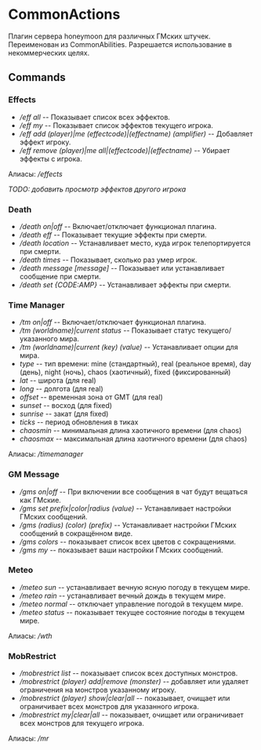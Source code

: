 # CommonActions
Плагин сервера honeymoon для различных ГМских штучек. Переименован из CommonAbilities. Разрешается использование в некоммерческих целях.

## Commands
### Effects
- */eff all* -- Показывает список всех эффектов.
- */eff my* -- Показывает список эффектов текущего игрока.
- */eff add (player)|me (effectcode)|(effectname) (amplifier)* -- Добавляет эффект игроку.
- */eff remove (player)|me all|(effectcode)|(effectname)* -- Убирает эффекты с игрока.

Алиасы: */effects*

*TODO: добавить просмотр эффектов другого игрока*

### Death
- */death on|off* -- Включает/отключает функционал плагина.
- */death eff* -- Показывает текущие эффекты при смерти.
- */death location* -- Устанавливает место, куда игрок телепортируется при смерти.
- */death times* -- Показывает, сколько раз умер игрок.
- */death message [message]* -- Показывает или устанавливает сообщение при смерти.
- */death set {CODE:AMP}* -- Устанавливает эффекты при смерти.

### Time Manager
- */tm on|off* -- Включает/отключает функционал плагина.
- */tm (worldname)|current status* -- Показывает статус текущего/указанного мира.
- */tm (worldname)|current (key) (value)* -- Устанавливает опции для мира.
 - *type* -- тип времени: mine (стандартный), real (реальное время), day (день), night (ночь), chaos (хаотичный), fixed (фиксированный)
 - *lat* -- широта (для real)
 - *long* -- долгота (для real)
 - *offset* -- временная зона от GMT (для real)
 - *sunset* -- восход (для fixed)
 - *sunrise* -- закат (для fixed)
 - *ticks* -- период обновления в тиках
 - *chaosmin* -- минимальная длина хаотичного времени (для chaos)
 - *chaosmax* -- максимальная длина хаотичного времени (для chaos)

Алиасы: */timemanager*
 
### GM Message
- */gms on|off* -- При включении все сообщения в чат будут вещаться как ГМские.
- */gms set prefix|color|radius (value)* -- Устанавливает настройки ГМских сообщений.
- */gms (radius) (color) (prefix)* -- Устанавливает настройки ГМских сообщений в сокращённом виде.
- */gms colors* -- показывает список всех цветов с сокращениями.
- */gms my* -- показывает ваши настройки ГМских сообщений.

### Meteo
- */meteo sun* -- устанавливает вечную ясную погоду в текущем мире.
- */meteo rain* -- устанавливает вечный дождь в текущем мире.
- */meteo normal* -- отключает управление погодой в текущем мире.
- */meteo status* -- показывает текущее состояние погоды в текущем мире.

Алиасы: */wth*

### MobRestrict
- */mobrestrict list* -- показывает список всех доступных монстров.
- */mobrestrict (player) add|remove (monster)* -- добавляет или удаляет ограничения на монстров указанному игроку.
- */mobrestrict (player) show|clear|all* -- показывает, очищает или ограничивает всех монстров для указанного игрока.
- */mobrestrict my|clear|all* -- показывает, очищает или ограничивает всех монстров для текущего игрока.

Алиасы: */mr*